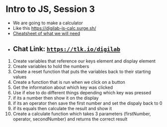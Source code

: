 # Intro to JS, Session 3
* We are going to make a calculator
* Like this https://digilab-js-calc.surge.sh/
* [Cheatsheet of what we will need](cheatsheet.md)
* ## Chat Link: [`https://tlk.io/digilab`](`https://tlk.io/digilab`)


1. Create variables that reference our keys element and display element
1. Create variables to hold the numbers
1. Create a reset function that puts the variables back to their starting values
1. Create a function that is run when we click on a button
1. Get the information about which key was clicked
1. Use if else to do different things depending which key was pressed
1. if its a number then show it on the display
1. if its an operator then save the first number and set the dispaly back to 0
1. if its equals then calculate the result and show it
1. Create a calculate function which takes 3 parameters (firstNumber, operator, secondNumber) and returns the correct result
